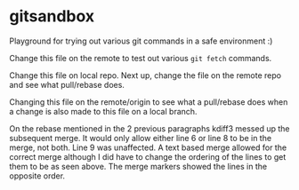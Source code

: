 # gitsandbox
Playground for trying out various git commands in a safe environment :)

Change this file on the remote to test out various `git fetch` commands.

Change this file on local repo. Next up, change the file on the remote repo and see what pull/rebase does.

Changing this file on the remote/origin to see what a pull/rebase does when a change is also made to this file on 
a local branch. 

On the rebase mentioned in the 2 previous paragraphs kdiff3 messed up the subsequent merge. It would only allow
either line 6 or line 8 to be in the merge, not both. Line 9 was unaffected. A text based merge allowed for the
correct merge although I did have to change the ordering of the lines to get them to be as seen above. The
merge markers showed the lines in the opposite order.